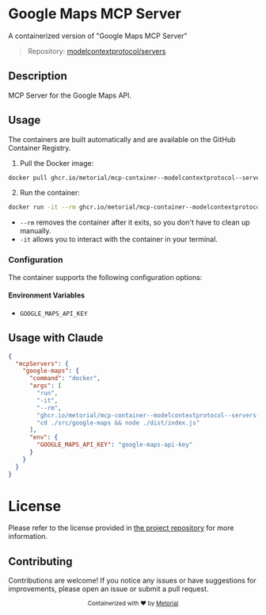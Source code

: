 
# Google Maps MCP Server

A containerized version of "Google Maps MCP Server"

> Repository: [modelcontextprotocol/servers](https://github.com/modelcontextprotocol/servers)

## Description

MCP Server for the Google Maps API.


## Usage

The containers are built automatically and are available on the GitHub Container Registry.

1. Pull the Docker image:

```bash
docker pull ghcr.io/metorial/mcp-container--modelcontextprotocol--servers--google-maps
```

2. Run the container:

```bash
docker run -it --rm ghcr.io/metorial/mcp-container--modelcontextprotocol--servers--google-maps 
```

- `--rm` removes the container after it exits, so you don't have to clean up manually.
- `-it` allows you to interact with the container in your terminal.


### Configuration

The container supports the following configuration options:




#### Environment Variables

- `GOOGLE_MAPS_API_KEY`




## Usage with Claude

```json
{
  "mcpServers": {
    "google-maps": {
      "command": "docker",
      "args": [
        "run",
        "-it",
        "--rm",
        "ghcr.io/metorial/mcp-container--modelcontextprotocol--servers--google-maps",
        "cd ./src/google-maps && node ./dist/index.js"
      ],
      "env": {
        "GOOGLE_MAPS_API_KEY": "google-maps-api-key"
      }
    }
  }
}
```

# License

Please refer to the license provided in [the project repository](https://github.com/modelcontextprotocol/servers) for more information.

## Contributing

Contributions are welcome! If you notice any issues or have suggestions for improvements, please open an issue or submit a pull request.

<div align="center">
  <sub>Containerized with ❤️ by <a href="https://metorial.com">Metorial</a></sub>
</div>
  